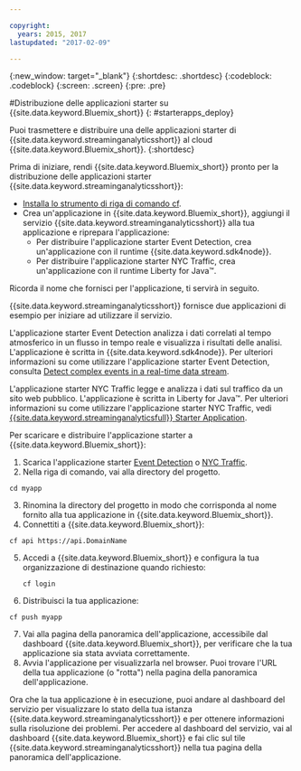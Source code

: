 ```yaml
---

copyright:
  years: 2015, 2017
lastupdated: "2017-02-09"

---
```


<!-- Attribute definitions --> 
{:new_window: target="_blank"}
{:shortdesc: .shortdesc}
{:codeblock: .codeblock}
{:screen: .screen}
{:pre: .pre}

#Distribuzione delle applicazioni starter su {{site.data.keyword.Bluemix_short}}
{: #starterapps_deploy}

Puoi trasmettere e distribuire una delle applicazioni starter di {{site.data.keyword.streaminganalyticsshort}} al cloud
{{site.data.keyword.Bluemix_short}}.
{:shortdesc}

Prima di iniziare, rendi {{site.data.keyword.Bluemix_short}}
pronto per la distribuzione delle applicazioni starter {{site.data.keyword.streaminganalyticsshort}}:

* [Installa lo strumento di riga di comando cf](https://github.com/cloudfoundry/cli/releases).
* Crea un'applicazione in {{site.data.keyword.Bluemix_short}},
aggiungi il servizio {{site.data.keyword.streaminganalyticsshort}} alla tua applicazione
e riprepara l'applicazione:
	* Per distribuire l'applicazione starter Event Detection, crea un'applicazione con il runtime {{site.data.keyword.sdk4node}}.
	* Per distribuire l'applicazione starter NYC Traffic, crea un'applicazione con il runtime Liberty for
Java™.

Ricorda il nome che fornisci per l'applicazione, ti servirà in seguito. 

{{site.data.keyword.streaminganalyticsshort}} fornisce due applicazioni di esempio
per iniziare ad utilizzare il servizio. 

L'applicazione starter Event Detection
analizza i dati correlati al tempo atmosferico in un flusso in tempo reale e visualizza i risultati delle
analisi. L'applicazione è scritta in {{site.data.keyword.sdk4node}}. Per ulteriori informazioni su come utilizzare l'applicazione starter Event
Detection, consulta [Detect complex events in a real-time data stream](https://www.ibm.com/developerworks/library/ba-bluemix-detect-complex-events-from-data-stream-trs/index.html).

L'applicazione starter
NYC Traffic legge e analizza i dati sul traffico da un sito web pubblico. L'applicazione è scritta in
Liberty for Java™. Per ulteriori informazioni su come utilizzare l'applicazione starter NYC Traffic, vedi [{{site.data.keyword.streaminganalyticsfull}} Starter Application](https://developer.ibm.com/streamsdev/docs/bluemix-streaming-analytics-starter-application/). 

Per scaricare e distribuire l'applicazione starter a {{site.data.keyword.Bluemix_short}}:

1. Scarica l'applicazione starter [Event Detection](https://hub.jazz.net/project/streamscloud/EventDetection/overview) o [ NYC Traffic](https://hub.jazz.net/project/streamscloud/NYCTraffic/overview).
2. Nella riga di comando, vai alla directory del progetto.
  <pre><code>cd myapp</code></pre>
 
3. Rinomina la directory del progetto in modo che corrisponda al nome fornito alla tua applicazione in {{site.data.keyword.Bluemix_short}}.
4. Connettiti a {{site.data.keyword.Bluemix_short}}:
  <pre><code>cf api https://api.DomainName</code></pre>
   
5. Accedi a {{site.data.keyword.Bluemix_short}} e configura
la tua organizzazione di destinazione quando richiesto:
   <pre><code>cf login</code></pre>
    
6. Distribuisci la tua applicazione:
  <pre><code>cf push myapp</code></pre>
   
7. Vai alla pagina della panoramica dell'applicazione, accessibile dal dashboard
{{site.data.keyword.Bluemix_short}}, per verificare che la tua applicazione
sia stata avviata correttamente.
8. Avvia l'applicazione per visualizzarla nel browser. Puoi trovare l'URL della tua applicazione (o
"rotta") nella pagina della panoramica dell'applicazione.

Ora che la tua applicazione è in esecuzione, puoi andare al dashboard del servizio per visualizzare lo stato della tua istanza {{site.data.keyword.streaminganalyticsshort}} e per ottenere informazioni sulla risoluzione dei problemi. Per accedere al dashboard
del servizio, vai al dashboard
{{site.data.keyword.Bluemix_short}} e fai clic sul tile
{{site.data.keyword.streaminganalyticsshort}} nella tua
pagina della panoramica dell'applicazione.
